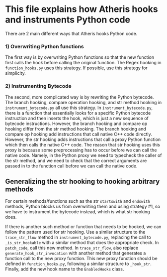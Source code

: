 # This file explains how Atheris hooks and instruments Python code

There are 2 main different ways that Atheris hooks Python code.


### 1) Overwriting Python functions

The first way is by overwriting Python functions so that the new function
first calls the hook before calling the original function. The Regex hooking in
`function_hooks.py` uses this strategy. If possible, use this strategy for
simplicity.


### 2) Instrumenting Bytecode

The second, more complicated way is by rewriting the Python bytecode.
The branch hooking, compare operation hooking, and str method
hooking in `instrument_bytecode.py` all use this strategy.
In `instrument_bytecode.py`, there is a function that essentially looks for a
specific Python bytecode instruction and then inserts the hook, which is
just a new sequence of bytecode instructions.
However, the branch hooking and compare op hooking differ from the
str method hooking. The branch hooking and compare op hooking add instructions
that call native C++ code directly. However, the str hooking adds instructions
that call a proxy Python function which then calls the native C++ code. The
reason that str hooking uses this proxy is because some preprocessing has to
occur before we can call the native code. Namely, in the Python proxy we need
to typecheck the caller of the str method, and we need to check that the
correct arguments are passed in to the function call before we can call the
native code.


## Generalizing the str hooking to hooking arbitrary methods

For certain methods/functions such as the str `startswith` and `endswith`
methods, Python blocks us from overwriting them and using strategy #1, so
we have to instrument the bytecode instead, which is what str hooking does.

If there is another such method or function that needs to be hooked, we can
follow the pattern used for str hooking. Use a similar structure to the
`trace_str_flow` method in `instrument_bytecode.py`, replacing the call to
`_is_str_hookable` with a similar method that does the appropriate check. In
`patch_code`, call this new method. In `trace_str_flow`, also replace
`generate_hook_str_invocation` with another method that generates a function
call to the new proxy function. This new proxy function should be defined in
`function_hooks.py`, following a similar structure to `_hook_str`. Finally, add
the new hook name to the `EnabledHooks` class.
